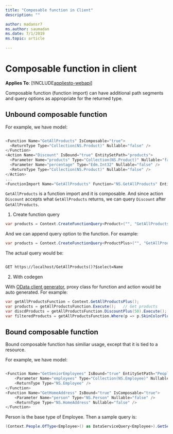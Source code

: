 ```yaml
---
title: "Composable function in Client"
description: ""

author: madansr7
ms.author: saumadan
ms.date: 7/1/2019
ms.topic: article
 
---
```

# Composable function in client
**Applies To**: [!INCLUDE[appliesto-webapi](../../includes/appliesto-webapi-v6.md)]

Composable function (function import) can have additional path segments and query options as appropriate for the returned type.

## Unbound composable function

For example, we have model:

```C#

<Function Name="GetAllProducts" IsComposable="true">
  <ReturnType Type="Collection(NS.Product)" Nullable="false" />
</Function>
<Action Name="Discount" IsBound="true" EntitySetPath="products">
  <Parameter Name="products" Type="Collection(NS.Product)" Nullable="false" />
  <Parameter Name="percentage" Type="Edm.Int32" Nullable="false" />
  <ReturnType Type="Collection(NS.Product)" Nullable="false" />
</Action>
...
<FunctionImport Name="GetAllProducts" Function="NS.GetAllProducts" EntitySet="Products" IncludeInServiceDocument="true" />
```

`GetAllProducts` is a function import and it is composable. And since action `Discount` accepts what `GetAllProducts` returns, we can query `Discount` after `GetAllProducts`.

1. Create function query

``` c#
var products = Context.CreateFunctionQuery<Product>("", "GetAllProducts", true).Execute();
```

And we can append query option to the function. For example:

``` c#
var products = Context.CreateFunctionQuery<ProductPlus>("", "GetAllProducts", true).AddQueryOption("$select", "Name").Execute();
```

The actual query would be:
```html

GET https://localhost/GetAllProducts()?$select=Name
```

2. With codegen

With [OData client generator](https://devblogs.microsoft.com/odata/tutorial-sample-how-to-use-odata-client-code-generator-to-generate-client-side-proxy-class/), proxy class for function and action would be auto generated.
For example:

``` c#
var getAllProductsFunction = Context.GetAllProductsPlus();
var products = getAllProductsFunction.Execute();   // Get products 
var discdProducts = getAllProductsFunction.DiscountPlus(50).Execute();   // Call action on function
var filteredProducts = getAllProductsFunction.Where(p => p.SkinColorPlus == ColorPlus.RedPlus).Execute();   //Add query option 
```

## Bound composable function

Bound composable function has similiar usage, except that it is tied to a resource.

For example, we have model:
``` c#

<Function Name="GetSeniorEmployees" IsBound="true" EntitySetPath="People" IsComposable="true">
    <Parameter Name="employees" Type="Collection(NS.Employee)" Nullable="false" />
    <ReturnType Type="NS.Employee" />
</Function>
<Function Name="GetHomeAddress" IsBound="true" IsComposable="true">
    <Parameter Name="person" Type="NS.Person" Nullable="false" />
    <ReturnType Type="NS.HomeAddress" Nullable="false" />
</Function>
```

Person is the base type of Employee.
Then a sample query is:
``` c#
(Context.People.OfType<Employee>() as DataServiceQuery<Employee>).GetSeniorEmployees().GetHomeAddress().GetValue();
```
